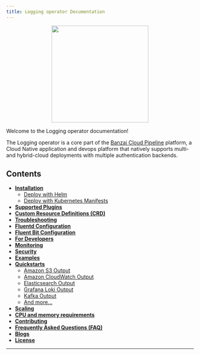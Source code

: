 ```yaml
---
title: Logging operator Documentation
---
```


<p align="center"><img src="../img/lo.svg" width="260"></p>
<p align="center">

Welcome to the Logging operator documentation!

The Logging operator is a core part of the [Banzai Cloud Pipeline](https://banzaicloud.com/products/pipeline/) platform, a Cloud Native application and devops platform that natively supports multi- and hybrid-cloud deployments with multiple authentication backends.

## Contents
- **[Installation](./deploy/README.md)**
  - [Deploy with Helm](./deploy/README.md#deploy-logging-operator-with-helm)
  - [Deploy with Kubernetes Manifests](./deploy/README.md#deploy-logging-operator-from-kubernetes-manifests)
- **[Supported Plugins](./plugins/Readme.md)**
- **[Custom Resource Definitions (CRD)](./crds.md)**
- **[Troubleshooting](./troubleshooting.md)**
- **[Fluentd Configuration](./crds.md#fluentd-spec)**
- **[Fluent Bit Configuration](./fluentbit.md)**
- **[For Developers](./developers.md)**
- **[Monitoring](./logging-operator-monitoring.md)**
- **[Security](./security/README.md)**
- **[Examples](./examples)**
- **[Quickstarts](./quickstarts)**
  - [Amazon S3 Output](quickstarts/example-s3.md)
  - [Amazon CloudWatch Output](quickstarts/cloudwatch-nginx.md)
  - [Elasticsearch Output](quickstarts/es-nginx.md)
  - [Grafana Loki Output](quickstarts/loki-nginx.md)
  - [Kafka Output](quickstarts/kafka-nginx.md)
  - [And more...](./quickstarts)
- **[Scaling](./scaling.md)**
- **[CPU and memory requirements](./requirements.md)**
- **[Contributing](../README.md#contributing)**
- **[Frequently Asked Questions (FAQ)](./faq.md)**
- **[Blogs](./blogs.md)**
- **[License](./license.md)**
---
